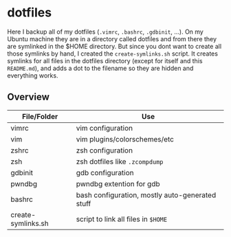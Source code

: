 # dotfiles

Here I backup all of my dotfiles (`.vimrc`, `.bashrc`, `.gdbinit`, ...). On my 
Ubuntu machine they are in a directory called dotfiles and from there they are
symlinked in the $HOME directory. But since you dont want to create all those
symlinks by hand, I created the `create-symlinks.sh` script. It creates
symlinks for all files in the dotfiles directory (except for itself and this
`README.md`), and adds a dot to the filename so they are hidden and everything
works.


## Overview

File/Folder	 | Use
---------------- | ---
vimrc		 | vim configuration
vim		 | vim plugins/colorschemes/etc
zshrc		 | zsh configuration
zsh		 | zsh dotfiles like `.zcompdump`
gdbinit		 | gdb configuration
pwndbg		 | pwndbg extention for gdb
bashrc		 | bash configuration, mostly auto-generated stuff
create-symlinks.sh | script to link all files in `$HOME`
